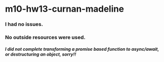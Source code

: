 # m10-hw13-curnan-madeline

### I had no issues.

### No outside resources were used.

##### I did not complete transforming a promise based function to async/await, or destructuring an object, sorry!! 

